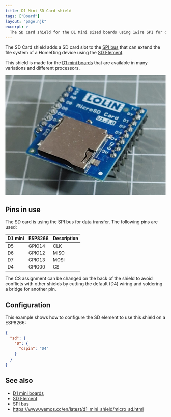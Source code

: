 ```yaml
---
title: D1 Mini SD Card shield
tags: ["Board"]
layout: "page.njk"
excerpt: >
  The SD Card shield for the D1 Mini sized boards using 1wire SPI for data transfer.
---
```


The SD Card shield adds a SD card slot to the [SPI bus] that can extend the file system of a
HomeDing device using the [SD Element].

This shield is made for the [D1 mini boards] that are available in many variations and different processors.

![d1mini-sd](/boards/d1mini-sdshield.jpg)

## Pins in use

The SD card is using the SPI bus for data transfer. The following pins are used:

| D1 mini | ESP8266 | Description |
| ------- | ------- | ----------- |
| D5      | GPIO14  | CLK         |
| D6      | GPIO12  | MISO        |
| D7      | GPIO13  | MOSI        |
| D4      | GPIO00  | CS          |

The CS assignment can be changed on the back of the shield to avoid conflicts with other shields
by cutting the default (D4) wiring and soldering a bridge for another pin.


## Configuration

This example shows how to configure the SD element to use this shield on a ESP8266:

``` json
{ 
  "sd": {
    "0": {
      "cspin": "D4"
    }
  }
}
```


## See also

* [D1 mini boards]
* [SD Element]
* [SPI bus]
* <https://www.wemos.cc/en/latest/d1_mini_shield/micro_sd.html>


[D1 mini boards]:/boards/mini/d1mini.md
[SPI bus]:/dev/spi.md
[SD Element]:/elements/sd.md
